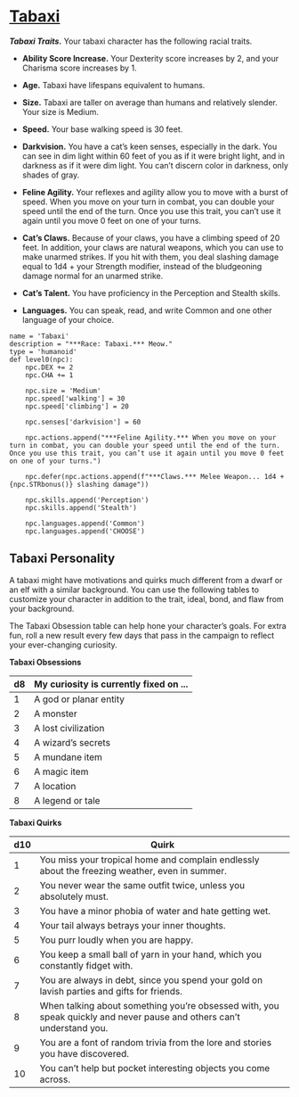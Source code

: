 # [Tabaxi](../Creatures/Tabaxi.md)

***Tabaxi Traits.*** Your tabaxi character has the following racial traits.

* **Ability Score Increase.** Your Dexterity score increases by 2, and your Charisma score increases by 1.

* **Age.** Tabaxi have lifespans equivalent to humans.

* **Size.** Tabaxi are taller on average than humans and relatively slender. Your size is Medium.

* **Speed.** Your base walking speed is 30 feet.

* **Darkvision.** You have a cat’s keen senses, especially in the dark. You can see in dim light within 60 feet of you as if it were bright light, and in darkness as if it were dim light. You can’t discern color in darkness, only shades of gray.

* **Feline Agility.** Your reflexes and agility allow you to move with a burst of speed. When you move on your turn in combat, you can double your speed until the end of the turn. Once you use this trait, you can’t use it again until you move 0 feet on one of your turns.

* **Cat’s Claws.** Because of your claws, you have a climbing speed of 20 feet. In addition, your claws are natural weapons, which you can use to make unarmed strikes. If you hit with them, you deal slashing damage equal to 1d4 + your Strength modifier, instead of the bludgeoning damage normal for an unarmed strike.

* **Cat’s Talent.** You have proficiency in the Perception and Stealth skills.

* **Languages.** You can speak, read, and write Common and one other language of your choice.

```
name = 'Tabaxi'
description = "***Race: Tabaxi.*** Meow."
type = 'humanoid'
def level0(npc):
    npc.DEX += 2
    npc.CHA += 1

    npc.size = 'Medium'
    npc.speed['walking'] = 30
    npc.speed['climbing'] = 20

    npc.senses['darkvision'] = 60

    npc.actions.append("***Feline Agility.*** When you move on your turn in combat, you can double your speed until the end of the turn. Once you use this trait, you can’t use it again until you move 0 feet on one of your turns.")

    npc.defer(npc.actions.append(f"***Claws.*** Melee Weapon... 1d4 + {npc.STRbonus()} slashing damage"))

    npc.skills.append('Perception')
    npc.skills.append('Stealth')

    npc.languages.append('Common')
    npc.languages.append('CHOOSE')
```

## Tabaxi Personality
A tabaxi might have motivations and quirks much different from a dwarf or an elf with a similar background. You can use the following tables to customize your character in addition to the trait, ideal, bond, and flaw from your background.

The Tabaxi Obsession table can help hone your character’s goals. For extra fun, roll a new result every few days that pass in the campaign to reflect your ever-changing curiosity.

**Tabaxi Obsessions**

d8 | My curiosity is currently fixed on ...
-- | --------------------------------------
1 | A god or planar entity
2 | A monster
3 | A lost civilization
4 | A wizard’s secrets
5 | A mundane item
6 | A magic item
7 | A location
8 | A legend or tale

**Tabaxi Quirks**

d10	| Quirk
--- | ----
1 | You miss your tropical home and complain endlessly about the freezing weather, even in summer.
2 | You never wear the same outfit twice, unless you absolutely must.
3 | You have a minor phobia of water and hate getting wet.
4 | Your tail always betrays your inner thoughts.
5 | You purr loudly when you are happy.
6 | You keep a small ball of yarn in your hand, which you constantly fidget with.
7 | You are always in debt, since you spend your gold on lavish parties and gifts for friends.
8 | When talking about something you’re obsessed with, you speak quickly and never pause and others can’t understand you.
9 | You are a font of random trivia from the lore and stories you have discovered.
10 | You can’t help but pocket interesting objects you come across.
